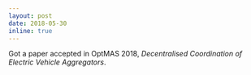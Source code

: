 ```yaml
---
layout: post
date: 2018-05-30
inline: true
---
```

Got a paper accepted in OptMAS 2018, *Decentralised Coordination of Electric Vehicle Aggregators*.
